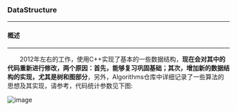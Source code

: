 ### DataStructure
***

#### **概述**
***
　　2012年左右的工作，使用C++实现了基本的一些数据结构，**现在会对其中的代码重新进行修改，两个原因：首先，能够复习巩固基础；其次，增加新的数据结构的实现，尤其是树和图部分**，另外，Algorithms仓库中详细记录了一些算法的思想及其实现，请参考，代码统计参数见下图:

![image](https://github.com/zhujunpengguizhou/DataStructure/blob/master/img/%E6%95%B0%E6%8D%AE%E7%BB%93%E6%9E%84%E7%BB%9F%E8%AE%A1.png)
